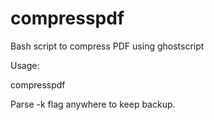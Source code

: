 # compresspdf
Bash script to compress PDF using ghostscript

Usage:

compresspdf <pdf without extension>
  
Parse -k flag anywhere to keep backup.
